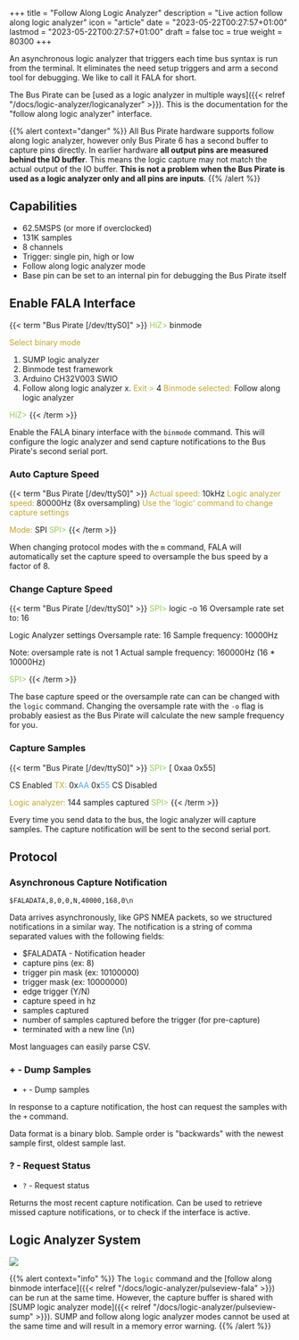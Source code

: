 +++
title = "Follow Along Logic Analyzer"
description = "Live action follow along logic analyzer"
icon = "article"
date = "2023-05-22T00:27:57+01:00"
lastmod = "2023-05-22T00:27:57+01:00"
draft = false
toc = true
weight = 80300
+++

An asynchronous logic analyzer that triggers each time bus syntax is run from the terminal. It eliminates the need setup triggers and arm a second tool for debugging.  We like to call it FALA for short.

The Bus Pirate can be [used as a logic analyzer in multiple ways]({{< relref "/docs/logic-analyzer/logicanalyzer" >}}). This is the documentation for the "follow along logic analyzer" interface.

{{% alert context="danger" %}}
All Bus Pirate hardware supports follow along logic analyzer, however only Bus Pirate 6 has a second buffer to capture pins directly. In earlier hardware **all output pins are measured behind the IO buffer**. This means the logic capture may not match the actual output of the IO buffer. **This is not a problem when the Bus Pirate is used as a logic analyzer only and all pins are inputs**.
{{% /alert %}}

## Capabilities

- 62.5MSPS (or more if overclocked)
- 131K samples
- 8 channels
- Trigger: single pin, high or low
- Follow along logic analyzer mode
- Base pin can be set to an internal pin for debugging the Bus Pirate itself

## Enable FALA Interface

{{< term "Bus Pirate [/dev/ttyS0]" >}}
<span style="color:#96cb59">HiZ></span> binmode

<span style="color:#bfa530">Select binary mode</span>
 1. SUMP logic analyzer
 2. Binmode test framework
 3. Arduino CH32V003 SWIO
 4. Follow along logic analyzer
 x. <span style="color:#bfa530">Exit</span>
<span style="color:#96cb59"> ></span> 4
<span style="color:#bfa530">Binmode selected:</span> Follow along logic analyzer

<span style="color:#96cb59">HiZ></span> 
{{< /term >}}

Enable the FALA binary interface with the ```binmode``` command. This will configure the logic analyzer and send capture notifications to the Bus Pirate's second serial port.

### Auto Capture Speed
{{< term "Bus Pirate [/dev/ttyS0]" >}}
<span style="color:#bfa530">Actual speed:</span> 10kHz
<span style="color:#bfa530">Logic analyzer speed:</span> 80000Hz (8x oversampling)
<span style="color:#bfa530">Use the 'logic' command to change capture settings</span>

<span style="color:#bfa530">Mode:</span> SPI
<span style="color:#96cb59">SPI></span> 
{{< /term >}}

When changing protocol modes with the ```m``` command, FALA will automatically set the capture speed to oversample the bus speed by a factor of 8. 

### Change Capture Speed
{{< term "Bus Pirate [/dev/ttyS0]" >}}
<span style="color:#96cb59">SPI></span> logic -o 16
Oversample rate set to: 16

Logic Analyzer settings
 Oversample rate: 16
 Sample frequency: 10000Hz

Note: oversample rate is not 1
Actual sample frequency: 160000Hz (16 * 10000Hz)

<span style="color:#96cb59">SPI></span> 
{{< /term >}}

The base capture speed or the oversample rate can can be changed with the ```logic``` command. Changing the oversample rate with the ```-o``` flag is probably easiest as the Bus Pirate will calculate the new sample frequency for you.

### Capture Samples

{{< term "Bus Pirate [/dev/ttyS0]" >}}
<span style="color:#96cb59">SPI></span> [ 0xaa 0x55]

CS Enabled
<span style="color:#bfa530">TX:</span> 0x<span style="color:#53a6e6">AA</span> 0x<span style="color:#53a6e6">55</span> 
CS Disabled

<span style="color:#bfa530">Logic analyzer:</span> 144 samples captured
<span style="color:#96cb59">SPI></span> 
{{< /term >}}

Every time you send data to the bus, the logic analyzer will capture samples. The capture notification will be sent to the second serial port.

## Protocol


### Asynchronous Capture Notification

```$FALADATA,8,0,0,N,40000,168,0\n```

Data arrives asynchronously, like GPS NMEA packets, so we structured notifications in a similar way. The notification is a string of comma separated values with the following fields:

- $FALADATA - Notification header
- capture pins (ex: 8)
- trigger pin mask (ex: 10100000)
- trigger mask (ex: 10000000)
- edge trigger (Y/N)
- capture speed in hz
- samples captured
- number of samples captured before the trigger (for pre-capture)
- terminated with a new line (\n)

Most languages can easily parse CSV. 

### **+** - Dump Samples

- ```+``` - Dump samples

In response to a capture notification, the host can request the samples with the ```+``` command.

Data format is a binary blob. Sample order is "backwards" with the newest sample first, oldest sample last.

### **?** - Request Status

- ```?``` - Request status

Returns the most recent capture notification. Can be used to retrieve missed capture notifications, or to check if the interface is active.

## Logic Analyzer System

![](/images/docs/fw/logic-system.png)

{{% alert context="info" %}}
The ```logic``` command and the [follow along binmode interface]({{< relref "/docs/logic-analyzer/pulseview-fala" >}}) can be run at the same time. However, the capture buffer is shared with [SUMP logic analyzer mode]({{< relref "/docs/logic-analyzer/pulseview-sump" >}}). SUMP and follow along logic analyzer modes cannot be used at the same time and will result in a memory error warning.
{{% /alert %}}


